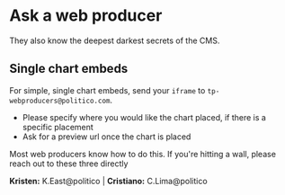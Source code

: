 # Ask a web producer

They also know the deepest darkest secrets of the CMS.

## Single chart embeds

For simple, single chart embeds, send your `iframe` to `tp-webproducers@politico.com`.

* Please specify where you would like the chart placed, if there is a specific placement
* Ask for a preview url once the chart is placed

Most web producers know how to do this. If you're hitting a wall, please reach out to these three directly

**Kristen:** K.East@politico \| **Cristiano:** C.Lima@politico

